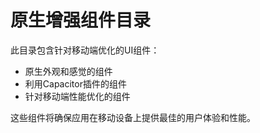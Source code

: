 # 原生增强组件目录

此目录包含针对移动端优化的UI组件：

- 原生外观和感觉的组件
- 利用Capacitor插件的组件
- 针对移动端性能优化的组件

这些组件将确保应用在移动设备上提供最佳的用户体验和性能。